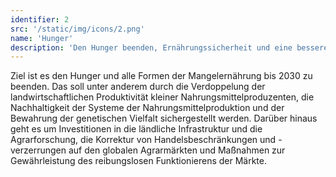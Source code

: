 ```yaml
---
identifier: 2
src: '/static/img/icons/2.png'
name: 'Hunger'
description: 'Den Hunger beenden, Ernährungssicherheit und eine bessere Ernährung erreichen und eine nachhaltige Landwirtschaft fördern '
---
```

Ziel ist es den Hunger und alle Formen der Mangelernährung bis 2030 zu beenden. Das soll unter anderem 
durch die Verdoppelung der landwirtschaftlichen Produktivität kleiner Nahrungsmittelproduzenten, die 
Nachhaltigkeit der Systeme der Nahrungsmittelproduktion und der Bewahrung der genetischen Vielfalt 
sichergestellt werden. Darüber hinaus geht es um Investitionen in die ländliche Infrastruktur und die 
Agrarforschung, die Korrektur von Handelsbeschränkungen und -verzerrungen auf den globalen Agrarmärkten 
und Maßnahmen zur Gewährleistung des reibungslosen Funktionierens der Märkte.
